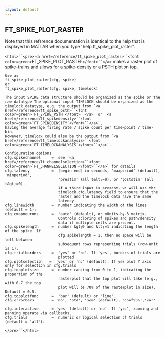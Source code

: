 ```yaml
---
layout: default
---
```


##  FT_SPIKE_PLOT_RASTER

Note that this reference documentation is identical to the help that is displayed in MATLAB when you type "help ft_spike_plot_raster".

`<html>``<pre>`
    `<a href=/reference/ft_spike_plot_raster>``<font color=green>`FT_SPIKE_PLOT_RASTER`</font>``</a>` makes a raster plot of spike-trains and allows for a
    spike-density or a PSTH plot on top.
 
    Use as
    ft_spike_plot_raster(cfg, spike) 
    or 
    ft_spike_plot_raster(cfg, spike, timelock)
 
    The input SPIKE data structure should be organized as the spike or the
    raw datatype The optional input TIMELOCK should be organized as the
    timelock datatype, e.g. the output from `<a href=/reference/ft_spike_psth>``<font color=green>`FT_SPIKE_PSTH`</font>``</a>` or `<a href=/reference/ft_spikedensity>``<font color=green>`FT_SPIKEDENSITY`</font>``</a>`,
    having the average firing rate / spike count per time-point / time-bin.
    However, timelock could also be the output from `<a href=/reference/ft_timelockanalysis>``<font color=green>`FT_TIMELOCKANALYSIS`</font>``</a>`.
 
    Configuration options 
    cfg.spikechannel     =  see `<a href=/reference/ft_channelselection>``<font color=green>`FT_CHANNELSELECTION`</font>``</a>` for details
    cfg.latency          =  [begin end] in seconds, 'maxperiod' (default), 'minperiod',
                            'prestim' (all t&lt;=0), or 'poststim' (all t&gt;=0).
                            If a third input is present, we will use the
                            timelock.cfg.latency field to ensure that the
                            raster and the timelock data have the same
                            latency.
    cfg.linewidth        =  number indicating the width of the lines (default = 1);
    cfg.cmapneurons      =  'auto' (default), or nUnits-by-3 matrix.
                            Controls coloring of spikes and psth/density
                            data if multiple cells are present.
    cfg.spikelength      =  number &gt;0 and &lt;=1 indicating the length of the spike. If
                            cfg.spikelength = 1, then no space will be left between
                            subsequent rows representing trials (row-unit is 1).
    cfg.trialborders     =  'yes' or 'no'. If 'yes', borders of trials are
                            plotted
    cfg.plotselection   =  'yes' or 'no' (default). If yes plot Y axis only for selection in cfg.trials
    cfg.topplotsize      =  number ranging from 0 to 1, indicating the proportion of the
                            rasterplot that the top plot will take (e.g., with 0.7 the top
                            plot will be 70% of the rasterplot in size). Default = 0.5.
    cfg.topplotfunc      =  'bar' (default) or 'line'.
    cfg.errorbars        = 'no', 'std', 'sem' (default), 'conf95%','var'
 
    cfg.interactive      = 'yes' (default) or 'no'. If 'yes', zooming and panning operate via callbacks.
    cfg.trials           =  numeric or logical selection of trials (default = 'all').
`</pre>``</html>`

